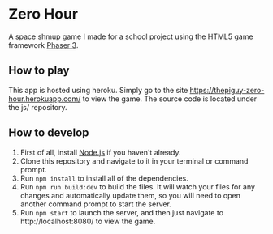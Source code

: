 # Zero Hour

A space shmup game I made for a school project using the HTML5 game framework [Phaser 3](https://phaser.io/phaser3).

## How to play

This app is hosted using heroku. Simply go to the site https://thepiguy-zero-hour.herokuapp.com/ to view the game. The source code is located under the js/ repository.

## How to develop

1. First of all, install [Node.js](https://nodejs.org/) if you haven't already.
2. Clone this repository and navigate to it in your terminal or command prompt.
3. Run `npm install` to install all of the dependencies.
4. Run `npm run build:dev` to build the files. It will watch your files for any changes and automatically update them, so you will need to open another command prompt to start the server. 
5. Run `npm start` to launch the server, and then just navigate to http://localhost:8080/ to view the game.
